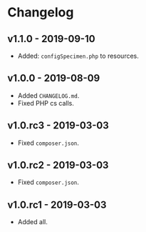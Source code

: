 # Changelog

## v1.1.0 - 2019-09-10

- Added: `configSpecimen.php` to resources.

## v1.0.0 - 2019-08-09

- Added `CHANGELOG.md`.
- Fixed PHP cs calls.

## v1.0.rc3 - 2019-03-03

- Fixed `composer.json`.

## v1.0.rc2 - 2019-03-03

- Fixed `composer.json`.

## v1.0.rc1 - 2019-03-03

- Added all.
